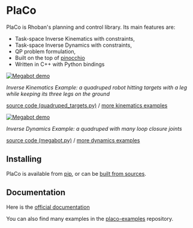 # PlaCo

PlaCo is Rhoban's planning and control library.
Its main features are:

* Task-space Inverse Kinematics with constraints,
* Task-space Inverse Dynamics with constraints,
* QP problem formulation,
* Built on the top of [pinocchio](https://github.com/stack-of-tasks/pinocchio)
* Written in C++ with Python bindings

[![Megabot demo](https://github.com/Rhoban/placo-examples/blob/master/kinematics/videos/quadruped_targets.gif?raw=true)](https://github.com/Rhoban/placo-examples/blob/master/kinematics/videos/quadruped_targets.mp4?raw=true)

*Inverse Kinematics Example: a quadruped robot hitting targets with a leg while keeping its three legs on the ground*

[source code (quadruped_targets.py)](https://github.com/Rhoban/placo-examples/blob/master/kinematics/quadruped_targets.py) / [more kinematics examples](https://placo.readthedocs.io/en/latest/kinematics/examples_gallery.html)

[![Megabot demo](https://github.com/Rhoban/placo-examples/blob/master/dynamics/videos/megabot.gif?raw=true)](https://github.com/Rhoban/placo-examples/blob/master/dynamics/videos/megabot.mp4?raw=true)

*Inverse Dynamics Example: a quadruped with many loop closure joints*

[source code (megabot.py)](https://github.com/Rhoban/placo-examples/blob/master/dynamics/megabot.py) / [more dynamics examples](https://placo.readthedocs.io/en/latest/dynamics/examples_gallery.html)

## Installing

PlaCo is available from [pip](https://placo.readthedocs.io/en/latest/basics/installation_pip.html),
or can be [built from sources](https://placo.readthedocs.io/en/latest/basics/installation_source.html).

## Documentation

Here is the [official documentation](https://placo.readthedocs.io/en/latest/)

You can also find many examples in the [placo-examples](https://github.com/rhoban/placo-examples)
repository.